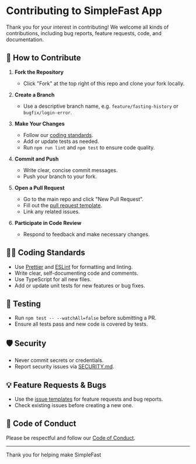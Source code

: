 # Contributing to SimpleFast App

Thank you for your interest in contributing! We welcome all kinds of contributions, including bug reports, feature requests, code, and documentation.

## 📝 How to Contribute

1. **Fork the Repository**
   - Click "Fork" at the top right of this repo and clone your fork locally.

2. **Create a Branch**
   - Use a descriptive branch name, e.g. `feature/fasting-history` or `bugfix/login-error`.

3. **Make Your Changes**
   - Follow our [coding standards](#coding-standards).
   - Add or update tests as needed.
   - Run `npm run lint` and `npm test` to ensure code quality.

4. **Commit and Push**
   - Write clear, concise commit messages.
   - Push your branch to your fork.

5. **Open a Pull Request**
   - Go to the main repo and click "New Pull Request".
   - Fill out the [pull request template](.github/PULL_REQUEST_TEMPLATE/pull-request-template.md).
   - Link any related issues.

6. **Participate in Code Review**
   - Respond to feedback and make necessary changes.

## 🧑‍💻 Coding Standards

- Use [Prettier](https://prettier.io/) and [ESLint](https://eslint.org/) for formatting and linting.
- Write clear, self-documenting code and comments.
- Use TypeScript for all new files.
- Add or update unit tests for new features or bug fixes.

## 🧪 Testing

- Run `npm test -- --watchAll=false` before submitting a PR.
- Ensure all tests pass and new code is covered by tests.

## 🛡️ Security

- Never commit secrets or credentials.
- Report security issues via [SECURITY.md](SECURITY.md).

## 💡 Feature Requests & Bugs

- Use the [issue templates](.github/ISSUE_TEMPLATE/) for feature requests and bug reports.
- Check existing issues before creating a new one.

## 🙏 Code of Conduct

Please be respectful and follow our [Code of Conduct](CODE_OF_CONDUCT.md).

---

Thank you for helping make SimpleFast
